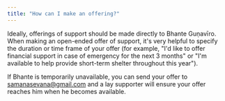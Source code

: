 ```yaml
---
title: "How can I make an offering?"
---
```


Ideally, offerings of support should be made directly to Bhante Guṇavīro. When making an open-ended offer of support, it's very helpful to specify the duration or time frame of your offer (for example, "I'd like to offer financial support in case of emergency for the next 3 months" or "I'm available to help provide short-term shelter throughout this year").

If Bhante is temporarily unavailable, you can send your offer to [samanasevana@gmail.com](mailto:samanasevana@gmail.com) and a lay supporter will ensure your offer reaches him when he becomes available.
